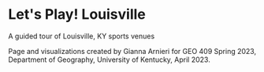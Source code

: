 # Let's Play! Louisville
A guided tour of Louisville, KY sports venues

Page and visualizations created by Gianna Arnieri for GEO 409 Spring 2023,
Department of Geography, University of Kentucky, April 2023.
